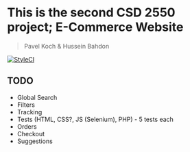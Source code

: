 # This is the second CSD 2550 project; E-Commerce Website
> Pavel Koch & Hussein Bahdon

[![StyleCI](https://styleci.io/repos/117565401/shield?branch=master)](https://styleci.io/repos/117565401)

## TODO

- Global Search
- Filters
- Tracking
- Tests (HTML, CSS?, JS (Selenium), PHP) - 5 tests each
- Orders
- Checkout
- Suggestions
